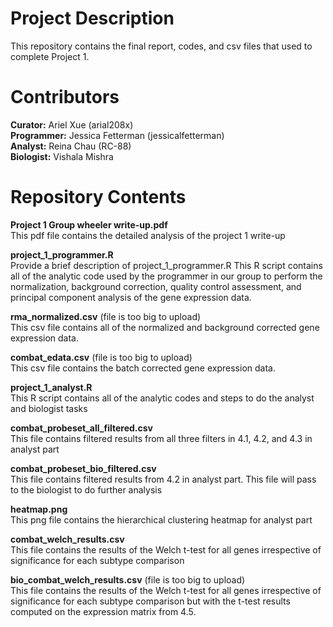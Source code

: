 # Project Description

This repository contains the final report, codes, and csv files that used to complete Project 1.

# Contributors

<strong>Curator:</strong> Ariel Xue (arial208x) <br>
<strong>Programmer:</strong> Jessica Fetterman (jessicalfetterman) <br>
<strong>Analyst:</strong> Reina Chau (RC-88) <br>
<strong>Biologist:</strong> Vishala Mishra <br>

# Repository Contents

<strong>Project 1 Group wheeler write-up.pdf</strong><br>
This pdf file contains the detailed analysis of the project 1 write-up

<strong>project_1_programmer.R</strong><br>
Provide a brief description of project_1_programmer.R
This R script contains all of the analytic code used by the programmer in our group to perform the normalization, background correction, quality control assessment, and principal component analysis of the gene expression data. 

<strong>rma_normalized.csv</strong> (file is too big to upload)<br>
This csv file contains all of the normalized and background corrected gene expression data.

<strong>combat_edata.csv</strong> (file is too big to upload)<br>
This csv file contains the batch corrected gene expression data.

<strong>project_1_analyst.R</strong><br>
This R script contains all of the analytic codes and steps to do the analyst and biologist tasks

<strong>combat_probeset_all_filtered.csv</strong><br>
This file contains filtered results from all three filters in 4.1, 4.2, and 4.3 in analyst part

<strong>combat_probeset_bio_filtered.csv</strong><br>
This file contains filtered results from 4.2 in analyst part. This file will pass to the biologist to do further analysis

<strong>heatmap.png</strong><br>
This png file contains the hierarchical clustering heatmap for analyst part

<strong>combat_welch_results.csv</strong><br>
This file contains the results of the Welch t-test for all genes irrespective of significance for each subtype comparison

<strong>bio_combat_welch_results.csv</strong> (file is too big to upload)<br>
This file contains the results of the Welch t-test for all genes irrespective of significance for each subtype comparison but with the t-test results computed on the expression matrix from 4.5.






